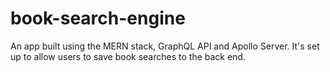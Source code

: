 # book-search-engine
An app built using the MERN stack, GraphQL API and Apollo Server. It's set up to allow users to save book searches to the back end.
